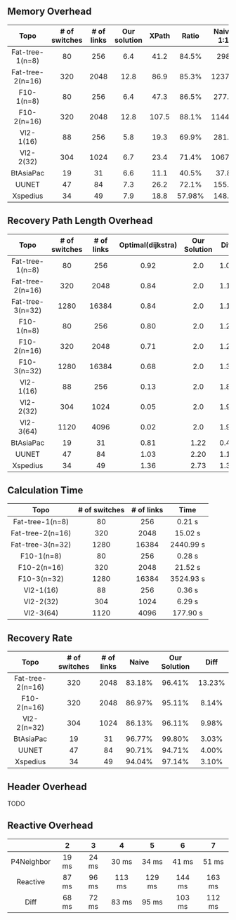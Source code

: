 ## Memory Overhead
| Topo | # of switches | # of links | Our solution | XPath | Ratio | Naive 1:1 | Ratio | openflow_compression | time | Ratio |
| :----: | :----: | :----: | :----: | :----: | :----: | :----: | :----: | :----: | :----: | :----: |
| Fat-tree-1(n=8)  | 80 | 256 | 6.4 | 41.2 | 84.5% | 298 | 97.9% | 104.4 | 4.72 | 93.9% |
| Fat-tree-2(n=16)  | 320 | 2048 | 12.8 | 86.9 | 85.3% | 1237.2 | 99.0% | 370.8 | 990.24 | 96.5% |
| F10-1(n=8)  | 80 | 256 | 6.4 | 47.3 | 86.5% | 277.6 | 97.7% | 105.68 | 5.24 | 93.9% |
| F10-2(n=16)  | 320 | 2048 | 12.8 | 107.5 | 88.1% | 1144.8 | 98.9% | 374.5 | 959.8 | 98.7% |
| Vl2-1(16)  | 88 | 256 | 5.8 | 19.3 | 69.9% | 281.6 | 97.9% | 97.9 | 4.46 | 94.1 % |
| Vl2-2(32)  | 304 | 1024 | 6.7 | 23.4 | 71.4% | 1067.5 | 99.4% | 321.9 | 303.9 |  98.0% |
| BtAsiaPac  | 19 | 31 | 6.6 | 11.1 | 40.5% | 37.8 | 82.5% | 20.7 | 0.02 | 68.1% |
| UUNET  | 47 | 84 | 7.3 | 26.2 | 72.1% | 155.9 | 95.3% | 64.4 | 0.55 | 88.7% |
| Xspedius  | 34 | 49 | 7.9 | 18.8 | 57.98% | 148.2 | 94.67% | 60.4 | 0.25 | 86.9% | 



## Recovery Path Length Overhead
| Topo | # of switches | # of links | Optimal(dijkstra) | Our Solution | Diff |
| :----: | :----: | :----: | :----: | :----: | :----: |
| Fat-tree-1(n=8)  | 80 | 256 | 0.92 | 2.0 | 1.08 |
| Fat-tree-2(n=16)  | 320 | 2048 | 0.84 | 2.0 | 1.16 |
| Fat-tree-3(n=32)  | 1280 | 16384 | 0.84 | 2.0 | 1.16 |
| F10-1(n=8)  | 80 | 256 | 0.80 | 2.0 | 1.20 |
| F10-2(n=16)  | 320 | 2048 | 0.71 | 2.0 | 1.29 |
| F10-3(n=32)  | 1280 | 16384 | 0.68 | 2.0 | 1.32 |
| Vl2-1(16)  | 88 | 256 | 0.13 | 2.0 | 1.87 |
| Vl2-2(32)  | 304 | 1024 | 0.05 | 2.0 | 1.95 |
| Vl2-3(64)  | 1120 | 4096 | 0.02 | 2.0 | 1.98 |
| BtAsiaPac  | 19 | 31 | 0.81 | 1.22 | 0.41 |
| UUNET  | 47 | 84 | 1.03 | 2.20 | 1.17 |
| Xspedius  | 34 | 49 | 1.36 | 2.73 | 1.37 |

## Calculation Time
| Topo | # of switches | # of links | Time |
| :----: | :----: | :----: | :----: |
| Fat-tree-1(n=8)  | 80 | 256 | 0.21 s |
| Fat-tree-2(n=16)  | 320 | 2048 | 15.02 s |
| Fat-tree-3(n=32)  | 1280 | 16384 | 2440.99 s |
| F10-1(n=8)  | 80 | 256 | 0.28 s |
| F10-2(n=16)  | 320 | 2048 | 21.52 s |
| F10-3(n=32)  | 1280 | 16384 | 3524.93 s |
| Vl2-1(16)  | 88 | 256 | 0.36 s |
| Vl2-2(32)  | 304 | 1024 | 6.29 s |
| Vl2-3(64)  | 1120 | 4096 | 177.90 s |


## Recovery Rate
| Topo | # of switches | # of links | Naive | Our Solution | Diff |
| :----: | :----: | :----: | :----: | :----: | :----: |
| Fat-tree-2(n=16) | 320 | 2048 | 83.18% | 96.41% | 13.23% |
| F10-2(n=16) | 320 | 2048 | 86.97% | 95.11% | 8.14% |
| Vl2-2(n=32) | 304 | 1024 | 86.13% | 96.11% | 9.98% |
| BtAsiaPac | 19 | 31 | 96.77% | 99.80% | 3.03% |
| UUNET | 47 | 84 | 90.71% | 94.71% | 4.00% |
| Xspedius | 34 | 49 | 94.04% | 97.14% | 3.10% |

<!-- 同样，趋势是没错的，不过后续有时间考虑再多次平均，尽可能让结果客观公正 -->

## Header Overhead
TODO

## Reactive Overhead
|  | 2 | 3 | 4 | 5 | 6 | 7 |
| :----: | :----: | :----: | :----: | :----: | :----: | :----: |
|P4Neighbor| 19 ms | 24 ms | 30 ms | 34 ms | 41 ms | 51 ms|
|Reactive| 87 ms | 96 ms |113 ms | 129 ms | 144 ms | 163 ms |
|Diff| 68 ms | 72 ms | 83 ms | 95 ms | 103 ms | 112 ms |

